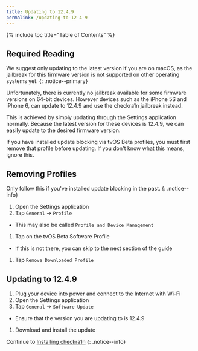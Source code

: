 ```yaml
---
title: Updating to 12.4.9
permalink: /updating-to-12-4-9
---
```


{% include toc title="Table of Contents" %}

## Required Reading

We suggest only updating to the latest version if you are on macOS, as the jailbreak for this firmware version is not supported on other operating systems yet.
{: .notice--primary}

Unfortunately, there is currently no jailbreak available for some firmware versions on 64-bit devices. However devices such as the iPhone 5S and iPhone 6, can update to 12.4.9 and use the checkra1n jailbreak instead.

This is achieved by simply updating through the Settings application normally. Because the latest version for these devices is 12.4.9, we can easily update to the desired firmware version.

If you have installed update blocking via tvOS Beta profiles, you must first remove that profile before updating. If you don't know what this means, ignore this.

## Removing Profiles

Only follow this if you've installed update blocking in the past.
{: .notice--info}

1. Open the Settings application
1. Tap `General` -> `Profile`
  - This may also be called `Profile and Device Management`
1. Tap on the tvOS Beta Software Profile
  - If this is not there, you can skip to the next section of the guide
1. Tap `Remove Downloaded Profile`

## Updating to 12.4.9

1. Plug your device into power and connect to the Internet with Wi-Fi
1. Open the Settings application
1. Tap `General` -> `Software Update`
  - Ensure that the version you are updating to is 12.4.9
1. Download and install the update

Continue to [Installing checkra1n](installing-checkra1n)
{: .notice--info}
